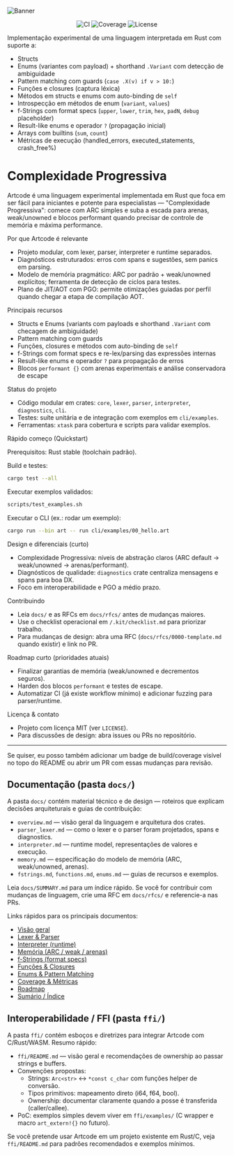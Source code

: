 ![Banner](./target/banner.png)

<p align="center">
	<img alt="CI" src="https://github.com/kitsuneislife/artcode/actions/workflows/ci.yml/badge.svg" />
	<img alt="Coverage" src="https://img.shields.io/badge/Coverage-27BB3D.svg" />
	<img alt="License" src="https://img.shields.io/badge/license-MIT-blue.svg" />
</p>

Implementação experimental de uma linguagem interpretada em Rust com suporte a:

- Structs
- Enums (variantes com payload) + shorthand `.Variant` com detecção de ambiguidade
- Pattern matching com guards (`case .X(v) if v > 10:`)
- Funções e closures (captura léxica)
- Métodos em structs e enums com auto-binding de `self`
- Introspecção em métodos de enum (`variant`, `values`)
- f-Strings com format specs (`upper`, `lower`, `trim`, `hex`, `padN`, `debug` placeholder)
- Result-like enums e operador `?` (propagação inicial)
- Arrays com builtins (`sum`, `count`)
- Métricas de execução (handled_errors, executed_statements, crash_free%)

# Complexidade Progressiva

Artcode é uma linguagem experimental implementada em Rust que foca em ser
fácil para iniciantes e potente para especialistas — "Complexidade Progressiva":
comece com ARC simples e suba a escada para arenas, weak/unowned e blocos
performant quando precisar de controle de memória e máxima performance.

Por que Artcode é relevante
- Projeto modular, com lexer, parser, interpreter e runtime separados.
- Diagnósticos estruturados: erros com spans e sugestões, sem panics em parsing.
- Modelo de memória pragmático: ARC por padrão + weak/unowned explícitos;
	ferramenta de detecção de ciclos para testes.
- Plano de JIT/AOT com PGO: permite otimizações guiadas por perfil quando
	chegar a etapa de compilação AOT.

Principais recursos
- Structs e Enums (variants com payloads e shorthand `.Variant` com checagem de ambiguidade)
- Pattern matching com guards
- Funções, closures e métodos com auto-binding de `self`
- f-Strings com format specs e re-lex/parsing das expressões internas
- Result-like enums e operador `?` para propagação de erros
- Blocos `performant {}` com arenas experimentais e análise conservadora de escape

Status do projeto
- Código modular em crates: `core`, `lexer`, `parser`, `interpreter`, `diagnostics`, `cli`.
- Testes: suíte unitária e de integração com exemplos em `cli/examples`.
- Ferramentas: `xtask` para cobertura e scripts para validar exemplos.

Rápido começo (Quickstart)

Prerequisitos: Rust stable (toolchain padrão).

Build e testes:
```bash
cargo test --all
```

Executar exemplos validados:
```bash
scripts/test_examples.sh
```

Executar o CLI (ex.: rodar um exemplo):
```bash
cargo run --bin art -- run cli/examples/00_hello.art
```

Design e diferenciais (curto)
- Complexidade Progressiva: níveis de abstração claros (ARC default → weak/unowned → arenas/performant).
- Diagnósticos de qualidade: `diagnostics` crate centraliza mensagens e spans para boa DX.
- Foco em interoperabilidade e PGO a médio prazo.

Contribuindo
- Leia `docs/` e as RFCs em `docs/rfcs/` antes de mudanças maiores.
- Use o checklist operacional em `/.kit/checklist.md` para priorizar trabalho.
- Para mudanças de design: abra uma RFC (`docs/rfcs/0000-template.md` quando existir) e link no PR.

Roadmap curto (prioridades atuais)
- Finalizar garantias de memória (weak/unowned e decrementos seguros).
- Harden dos blocos `performant` e testes de escape.
- Automatizar CI (já existe workflow mínimo) e adicionar fuzzing para parser/runtime.

Licença & contato
- Projeto com licença MIT (ver `LICENSE`).
- Para discussões de design: abra issues ou PRs no repositório.

---

Se quiser, eu posso também adicionar um badge de build/coverage visível no topo do README
ou abrir um PR com essas mudanças para revisão.

## Documentação (pasta `docs/`)

A pasta `docs/` contém material técnico e de design — roteiros que explicam decisões
arquiteturais e guias de contribuição:

- `overview.md` — visão geral da linguagem e arquitetura dos crates.
- `parser_lexer.md` — como o lexer e o parser foram projetados, spans e diagnostics.
- `interpreter.md` — runtime model, representações de valores e execução.
- `memory.md` — especificação do modelo de memória (ARC, weak/unowned, arenas).
- `fstrings.md`, `functions.md`, `enums.md` — guias de recursos e exemplos.

Leia `docs/SUMMARY.md` para um índice rápido. Se você for contribuir com mudanças de linguagem,
crie uma RFC em `docs/rfcs/` e referencie-a nas PRs.

Links rápidos para os principais documentos:

- [Visão geral](docs/overview.md)
- [Lexer & Parser](docs/parser_lexer.md)
- [Interpreter (runtime)](docs/interpreter.md)
- [Memória (ARC / weak / arenas)](docs/memory.md)
- [f-Strings (format specs)](docs/fstrings.md)
- [Funções & Closures](docs/functions.md)
- [Enums & Pattern Matching](docs/enums.md)
- [Coverage & Métricas](docs/coverage.md)
- [Roadmap](docs/roadmap.md)
- [Sumário / Índice](docs/SUMMARY.md)

## Interoperabilidade / FFI (pasta `ffi/`)

A pasta `ffi/` contém esboços e diretrizes para integrar Artcode com C/Rust/WASM.
Resumo rápido:

- `ffi/README.md` — visão geral e recomendações de ownership ao passar strings e buffers.
- Convenções propostas:
	- Strings: `Arc<str>` ↔︎ `*const c_char` com funções helper de conversão.
	- Tipos primitivos: mapeamento direto (i64, f64, bool).
	- Ownership: documentar claramente quando a posse é transferida (caller/callee).
- PoC: exemplos simples devem viver em `ffi/examples/` (C wrapper e macro `art_extern!{}` no futuro).

Se você pretende usar Artcode em um projeto existente em Rust/C, veja `ffi/README.md`
para padrões recomendados e exemplos mínimos.

